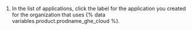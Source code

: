 1. In the list of applications, click the label for the application you created for the organization that uses {% data variables.product.prodname_ghe_cloud %}.
